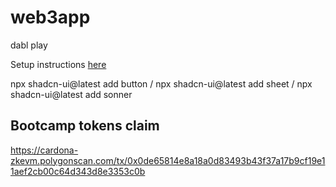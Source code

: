 # web3app
dabl play

Setup instructions [here](https://github.com/angelmc32/react-to-web3-bootcamp/blob/main/module-2/2-project-setup.md)


npx shadcn-ui@latest add button /
npx shadcn-ui@latest add sheet /
npx shadcn-ui@latest add sonner

## Bootcamp tokens claim

https://cardona-zkevm.polygonscan.com/tx/0x0de65814e8a18a0d83493b43f37a17b9cf19e11aef2cb00c64d343d8e3353c0b